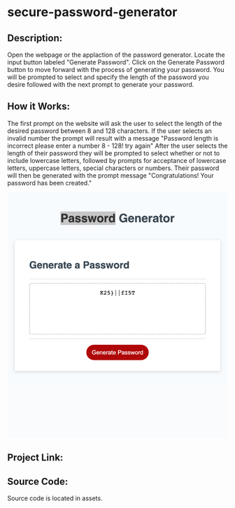 # secure-password-generator

## Description:

Open the webpage or the applaction of the password generator. Locate the input button labeled "Generate Password". Click on the Generate Password button to move forward with the process of generating your password. You will be prompted to select and specify the length of the password you desire followed with the next prompt to generate your password.

## How it Works:

The first prompt on the website will ask the user to select the length of the desired password between 8 and 128 characters. If the user selects an invalid number the prompt will result with a message "Password length is incorrect please enter a number 8 - 128! try again" After the user selects the length of their password they will be prompted to select whether or not to include lowercase letters, followed by prompts for acceptance of lowercase letters, uppercase letters, special characters or numbers. Their password will then be generated with the prompt message "Congratulations! Your password has been created."

![website screenshot](/assets/images/passwordgen.png)


## Project Link:


## Source Code:

Source code is located in assets.